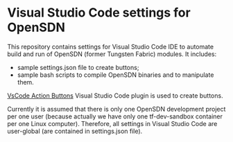 # Visual Studio Code settings for OpenSDN

This repository contains settings for Visual Studio Code IDE to automate build and run of OpenSDN (former Tungsten Fabric) modules.
It includes:

- sample settings.json file to create buttons;
- sample bash scripts to compile OpenSDN binaries and to manipulate them.

[VsCode Action Buttons](https://github.com/seunlanlege/vscode-action-buttons) Visual Studio Code plugin is used to create buttons.

Currently it is assumed that there is only one OpenSDN development project per one user (because actually we have only one tf-dev-sandbox container per one Linux computer).
Therefore, all settings in Visual Studio Code are user-global (are contained in settings.json file).

